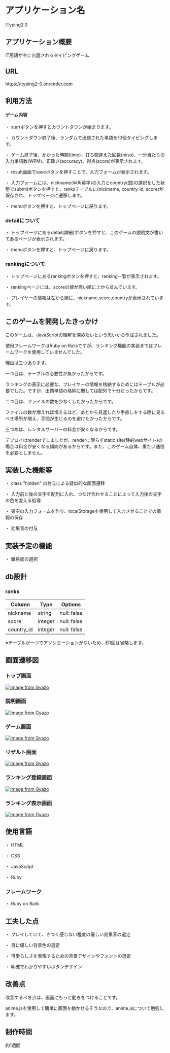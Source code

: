 
# アプリケーション名

ITyping2.0

## アプリケーション概要

IT用語が主に出題されるタイピングゲーム

## URL

https://ityping2-0.onrender.com

## 利用方法

#### ゲーム内容

・ startボタンを押すとカウントダウンが始まります。

・ カウントダウン終了後、ランダムで出題された単語を10個タイピングします。

・ ゲーム終了後、かかった時間(time)、打ち間違えた回数(miss)、一分当たりの入力単語数(WPM)、正確さ(accuracy)、得点(score)が表示されます。

・ result画面でsaveボタンを押すことで、入力フォームが表示されます。

・ 入力フォームには、nickname(半角英字)の入力とcountry(国)の選択をした状態でsubmitボタンを押すと、ranksテーブルに(nickname, country_id, score)が保存され、トップページに遷移します。

・ menuボタンを押すと、トップページに戻ります。

### detailについて

・ トップページにあるdetail(詳細)ボタンを押すと、このゲームの説明文が書いてあるページが表示されます。

・ menuボタンを押すと、トップページに戻ります。

### rankingについて

・ トップページにあるrankingボタンを押すと、ranking一覧が表示されます。

・ rankingページには、scoreの値が高い順に上から並んでいます。

・ プレイヤーの情報は左から順に、nickname,score,countryが表示されています。

## このゲームを開発したきっかけ

このゲームは、JavaScriptの理解を深めたいという思いから作成されました。

使用フレームワークはRuby on Railsですが、ランキング機能の実装まではフレームワークを使用していませんでした。

理由は三つあります。

一つ目は、テーブルの必要性が無かったからです。

ランキングの表示に必要な、プレイヤーの情報を格納するためにはテーブルが必要でした。ですが、出題単語の格納に関しては配列で十分だったからです。

二つ目は、ファイルの数を少なくしたかったからです。

ファイルの数が増えれば増えるほど、あとから見返したり手直しをする際に見るべき場所が増え、手間が生じるのを避けたかったからです。

三つめは、レンタルサーバーの料金が安くなるからです。

デプロイはrenderでしましたが、renderに限らずstatic site(静的webサイト)の場合は料金が安くなる傾向があるからです。また、このゲーム自体、重たい通信を必要としません。

## 実装した機能等

・ class "hidden" の付与による疑似的な画面遷移

・ 入力前と後の文字を配列に入れ、つなげ合わせることによって入力後の文字の色を変える処理

・ 架空の入力フォームを作り、localStorageを使用して入力させることでの情報の保存

・ 効果音の付与

## 実装予定の機能

・ 難易度の選択

## db設計

### ranks

| Column           | Type       | Options            |
| ---------------- | ---------- | ------------------ |
| nickname         | string     | null: false        |
| score            | integer    | null: false        |
| country_id       | integer    | null: false        |

※テーブルが一つでアソシエーションがないため、ER図は省略します。

## 画面遷移図

### トップ画面

[![Image from Gyazo](https://i.gyazo.com/ba92c5b0316abe6706c7c33c2489b7cf.png)](https://gyazo.com/ba92c5b0316abe6706c7c33c2489b7cf)

### 説明画面

[![Image from Gyazo](https://i.gyazo.com/baa95a9fbf33512a361ef4348d1a4405.png)](https://gyazo.com/baa95a9fbf33512a361ef4348d1a4405)

### ゲーム画面

[![Image from Gyazo](https://i.gyazo.com/4758b9774249f411bcd718ded621a319.png)](https://gyazo.com/4758b9774249f411bcd718ded621a319)

### リザルト画面

[![Image from Gyazo](https://i.gyazo.com/45601c4aaf581a100f5f1151a1d440af.png)](https://gyazo.com/45601c4aaf581a100f5f1151a1d440af)

### ランキング登録画面

[![Image from Gyazo](https://i.gyazo.com/81b2453af8fe1642fc35743421854f11.png)](https://gyazo.com/81b2453af8fe1642fc35743421854f11)

### ランキング表示画面

[![Image from Gyazo](https://i.gyazo.com/98ec5552086d6162f10a84ab573e17dd.png)](https://gyazo.com/98ec5552086d6162f10a84ab573e17dd)

## 使用言語

・ HTML

・ CSS

・ JavaScript

・ Ruby

### フレームワーク

・ Ruby on Rails

## 工夫した点

・ プレイしていて、きつく感じない程度の優しい効果音の選定

・ 目に優しい背景色の選定

・ 可愛らしさを表現するための背景デザインやフォントの選定

・ 明確でわかりやすいボタンデザイン

## 改善点

改善するべき点は、画面にもっと動きをつけることです。

anime.jsを使用して簡単に画面を動かせるそうなので、anime.jsについて勉強します。

## 制作時間

約1週間